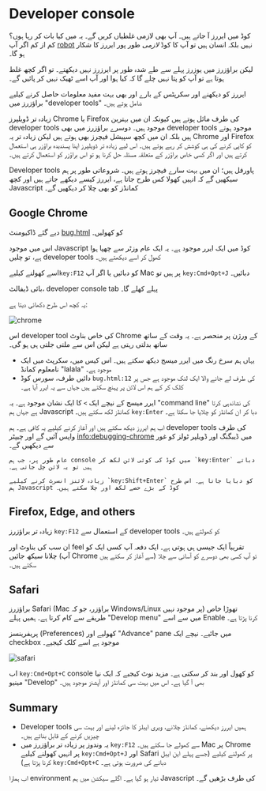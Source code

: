 # Developer console

کوڈ میں ایررز آ جاتے ہیں۔ آپ بھی لازمی غلطیاں کریں گے۔ یہ میں کیا بات کر رہا ہوں؟ کم از کم اگر آپ [robot](https://en.wikipedia.org/wiki/Bender_(Futurama)) نہیں بلکہ انسان ہیں تو آپ کا کوڈ *لازمی* طور پور ایررز کا شکار ہو گا۔

لیکن براؤزرز میں یوزرز پہلے سے طے شدہ طور پر ایرزرز نہیں دیکھتے۔ تو اگر کچھ غلط ہوتا ہے تو آپ کو پتا نہیں چلے گا کہ کیا ہوا اور آپ اسے ٹھیک نہیں کر پائیں گے۔

ایررز کو دیکھنے اور سکرپٹس کے بارے اور بھی بہت مفید معلومات حاصل کرنے کیلیے براؤزرز میں "developer tools" شامل ہوتے ہیں۔

زیادہ تر ڈویلپرز Chrome یا Firefox کی طرف مائل ہوتے ہیں کیونکہ ان میں بہترین developer tools موجود ہیں۔ دوسرے براؤزرز میں بھی developer tools موجود ہوتے ہیں بلکہ ان میں کچھ سپیشل فیچرز بھی ہوتے ہیں لیکن زیادہ تر یہ Chrome اور Firefox کو کاپی کرنے کی ہی کوشش کر رہے ہوتے ہیں۔ اس لیے زیادہ تر ڈویلپرز اپنا پسندیدہ براؤزر ہی استعمال کرتے ہیں اور اگر کسی خاص براؤزر کے متعلقہ مسئلہ حل کرنا ہو تو اس براؤزر کو استعمال کرتے ہیں۔

Developer tools پاورفل ہیں؛ ان میں بہت سارے فیچرز ہوتے ہیں۔ شروعاتی طور پر ہم سیکھیں گے کہ انہیں کھولا کس طرح جاتا ہے، ایررز کیسے دیکھے جاتے ہیں اور کچھ Javascript کمانڈز کو بھی چلا کر دیکھیں گے۔

## Google Chrome

دیے گئے ڈاکیومنٹ [bug.html](bug.html) کو کھولیں۔

اس میں موجود Javascript کوڈ میں ایک ایرر موجود ہے۔ یہ ایک عام وزٹر سے چھپا ہوا ہے، تو چلیں developer tools کھول کر اسے دیکھتے ہیں۔

اسے کھولنے کیلیے`key:F12` کو دبائیں یا اگر آپ Mac پر ہیں تو `key:Cmd+Opt+J` دبائیں۔

بائی ڈیفالٹ، developer console tab پہلے کھلے گا۔

یہ کچھ اس طرح دکھائی دیتا ہے:

![chrome](chrome.png)

اس developer tool کی خاص بناوٹ Chrome کے ورژن پر منحصر ہے۔ یہ وقت کے ساتھ ساتھ بدلتی رہتی ہے لیکن اس سے ملتی جلتی ہی ہو گی۔

- یہاں ہم سرخ رنگ میں ایرر میسج دیکھ سکتے ہیں۔ اس کیس میں، سکرپٹ میں ایک نامعلوم کمانڈ "lalala" موجود ہے۔
- دائیں طرف، سورس کوڈ `bug.html:12` کی طرف لے جانے والا ایک لنک موجود ہے جس پر کلک کر کے ہم اس لائن پر پہنچ سکتے ہیں جہاں سے یہ ایرر آیا ہے۔

ایرر میسج کے نیچے ایک `>` کا ایک نشان موجود ہے۔ یہ "command line" کی نشاندہی کرتا ہے جہاں ہم Javascript کمانڈز لکھ سکتے ہیں۔ `key:Enter` دبا کر ان کمانڈز کو چلایا جا سکتا ہے۔

اب ہم ایررز دیکھ سکتے ہیں اور آغاز کرنے کیلیے یہ کافی ہے۔ ہم developer tools کی طرف واپس آئیں گے اور چیپٹر <info:debugging-chrome> میں ڈیبگنگ اور ڈویلپر ٹولز کو غور سے دیکھیں گے۔

```smart header="Multi-line input"
عام طور پر، جب ہم console میں کوڈ کی کوئی لائن لکھ کر `key:Enter` دباتے ہیں تو یہ لائن چل جاتی ہے۔

زیادہ لائنز انسرٹ کرنے کیلیے `key:Shift+Enter` کو دبایا جاتا ہے۔ اس طرح ہم Javascript کوڈ کے بڑے حصے لکھ اور چلا سکتے ہیں۔
```

## Firefox, Edge, and others

زیادہ تر براؤزرز `key:F12` کے استعمال سے developer tools کو کھولتے ہیں۔

ان سب کی بناوٹ اور feel تقریباً ایک جیسی ہی ہوتی ہے۔ ایک دفعہ آپ کسی ایک کو چلانا سیکھ جائیں (آپ Chrome سے آغاز کر سکتے ہیں) تو آپ کسی بھی دوسرے کو آسانی سے چلا سکتے ہیں۔

## Safari

براؤزرز Safari (Mac براؤزر، جو کہ Windows/Linux پر موجود نہیں) تھوڑا خاص طریقے سے کام کرتا ہے۔ ہمیں پہلے "Develop menu" میں سے اسے Enable کرنا پڑتا ہے۔

پریفرینسز (Preferences) کھولیے اور "Advance" pane میں جائیے۔ نیچے ایک checkbox موجود ہے اسے کلک کیجیے۔

![safari](safari.png)

اب `key:Cmd+Opt+C` console کو کھول اور بند کر سکتی ہے۔ مزید نوٹ کیجیے کہ ایک نیا مینیو "Develop" بھی آ گیا ہے۔ اس میں بہت سی کمانڈز اور آپشنز موجود ہیں۔

## Summary

- Developer tools ہمیں ایررز دیکھنے، کمانڈز چلانے، ویری ایبلز کا جائزہ لینے اور بہت سی چیزیں کرنے کے قابل بناتے ہیں۔
- یہ وندوز پر زیادہ تر براؤزرز میں `key:F12` سے کھولے جا سکتے ہیں۔ Mac پر Chrome پر انہیں کھولنے کیلیے `key:Cmd+Opt+J` اور Safari پر کھولنے کیلیے (جسے پہلے این ایبل کرنا پڑتا ہے) `key:Cmd+Opt+C` دبانے کی ضرورت ہوتی ہے۔

اب ہمارا environment تیار ہو گیا ہے۔ اگلے سیکشن میں ہم Javascript کی طرف بڑھیں گے۔

